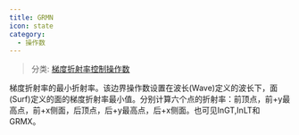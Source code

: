 ```yaml
---
title: GRMN
icon: state
category:
  - 操作数
---
```


> 分类: [梯度折射率控制操作数](/hb/operands/135/894/  "Zemax 操作数 梯度折射率控制操作数")

梯度折射率的最小折射率。该边界操作数设置在波长(Wave)定义的波长下，面(Surf)定义的面的梯度折射率最小值。分别计算六个点的折射率：前顶点，前+y最高点，前+x侧面，后顶点，后+y最高点，后+x侧面。也可见InGT,InLT和GRMX。